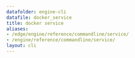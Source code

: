 ```yaml
---
datafolder: engine-cli
datafile: docker_service
title: docker service
aliases:
- /edge/engine/reference/commandline/service/
- /engine/reference/commandline/service/
layout: cli
---
```


<!--
This page is automatically generated from Docker's source code. If you want to
suggest a change to the text that appears here, open a ticket or pull request
in the source repository on GitHub:

https://github.com/docker/cli
-->
